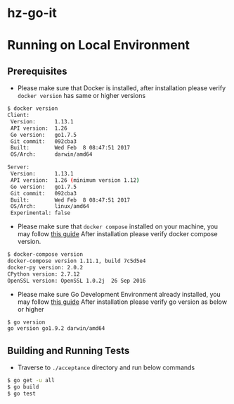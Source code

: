 # hz-go-it

# Running on Local Environment
## Prerequisites

* Please make sure that Docker is installed, after installation please verify `docker version` has same or higher versions 
```bash
$ docker version
Client:
 Version:      1.13.1
 API version:  1.26
 Go version:   go1.7.5
 Git commit:   092cba3
 Built:        Wed Feb  8 08:47:51 2017
 OS/Arch:      darwin/amd64

Server:
 Version:      1.13.1
 API version:  1.26 (minimum version 1.12)
 Go version:   go1.7.5
 Git commit:   092cba3
 Built:        Wed Feb  8 08:47:51 2017
 OS/Arch:      linux/amd64
 Experimental: false

```
* Please make sure that `docker compose` installed on your machine, you may follow [this guide](https://docs.docker.com/compose/install/)
After installation please verify docker compose version.
```bash
$ docker-compose version
docker-compose version 1.11.1, build 7c5d5e4
docker-py version: 2.0.2
CPython version: 2.7.12
OpenSSL version: OpenSSL 1.0.2j  26 Sep 2016
```

* Please make sure Go Development Environment already installed, you may follow [this guide](https://golang.org/doc/install)
After installation please verify go version as below or higher
 ```bash
$ go version
go version go1.9.2 darwin/amd64
```

## Building and Running Tests

* Traverse to `./acceptance` directory and run below commands
```bash
$ go get -u all
$ go build
$ go test
```

